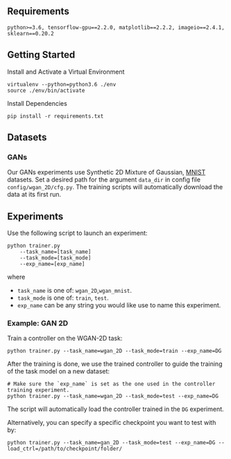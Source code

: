 
## Requirements
```
python>=3.6, tensorflow-gpu==2.2.0, matplotlib==2.2.2, imageio==2.4.1, sklearn==0.20.2
```

## Getting Started

Install and Activate a Virtual Environment
```
virtualenv --python=python3.6 ./env
source ./env/bin/activate
```
Install Dependencies
```
pip install -r requirements.txt
```

## Datasets


### GANs
Our GANs experiments use Synthetic 2D Mixture of Gaussian, [MNIST](http://yann.lecun.com/exdb/mnist/) datasets.
Set a desired path for the argument `data_dir` in config file `config/wgan_2D/cfg.py`. 
The training scripts will automatically download the data at its first run.


## Experiments
Use the following script to launch an experiment:

```
python trainer.py
    --task_name=[task_name] 
    --task_mode=[task_mode] 
    --exp_name=[exp_name]
```
where
- `task_name` is one of:  `wgan_2D`,`wgan_mnist`.
- `task_mode` is one of: `train`, `test`.
- `exp_name` can be any string you would like use to name this experiment.

### Example: GAN 2D 
Train a controller on the WGAN-2D task:

```
python trainer.py --task_name=wgan_2D --task_mode=train --exp_name=DG
```

After the training is done, we use the trained controller to guide the training of the task model on a new dataset:
```
# Make sure the `exp_name` is set as the one used in the controller training experiment. 
python trainer.py --task_name=wgan_2D --task_mode=test --exp_name=DG
```
The script will automatically load the controller trained in the `DG` experiment.

Alternatively, you can specify a specific checkpoint you want to test with by:
```
python trainer.py --task_name=gan_2D --task_mode=test --exp_name=DG --load_ctrl=/path/to/checkpoint/folder/
```
